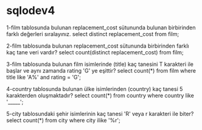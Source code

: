 # sqlodev4


1-film tablosunda bulunan replacement_cost sütununda bulunan birbirinden farklı değerleri sıralayınız.
select distinct replacement_cost from film;

2-film tablosunda bulunan replacement_cost sütununda birbirinden farklı kaç tane veri vardır?
select count(distinct replacement_cost) from film;

3-film tablosunda bulunan film isimlerinde (title) kaç tanesini T karakteri ile başlar ve aynı zamanda rating 'G' ye eşittir?
select count(*) from film where title like 'A%' and rating = 'G';

4-country tablosunda bulunan ülke isimlerinden (country) kaç tanesi 5 karakterden oluşmaktadır?
select count(*) from country where country like '_____';

5-city tablosundaki şehir isimlerinin kaç tanesi 'R' veya r karakteri ile biter?
select count(*) from city where city ilike '%r';

